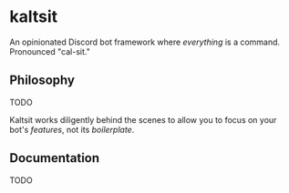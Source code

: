 # kaltsit

An opinionated Discord bot framework where _everything_ is a command. Pronounced "cal-sit."

## Philosophy

TODO

Kaltsit works diligently behind the scenes to allow you to focus on your bot's _features_, not its _boilerplate_.

## Documentation

TODO
